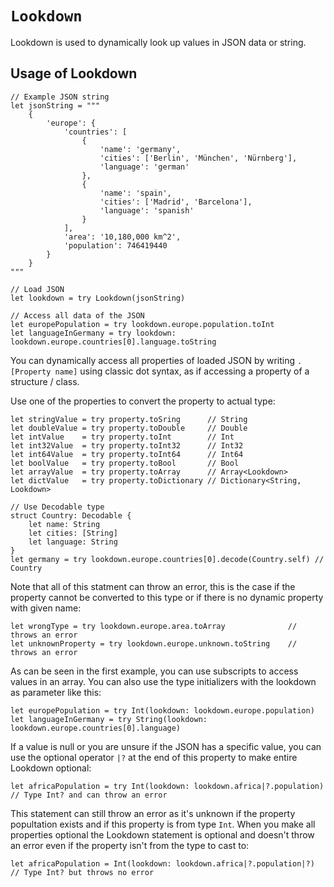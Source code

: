 # ``Lookdown``

Lookdown is used to dynamically look up values in JSON data or string.

## Usage of Lookdown

    // Example JSON string
    let jsonString = """
        {
            'europe': {
                'countries': [
                    {
                        'name': 'germany',
                        'cities': ['Berlin', 'München', 'Nürnberg'],
                        'language': 'german'
                    },
                    {
                        'name': 'spain',
                        'cities': ['Madrid', 'Barcelona'],
                        'language': 'spanish'
                    }
                ],
                'area': '10,180,000 km^2',
                'population': 746419440
            }
        }
    """

    // Load JSON
    let lookdown = try Lookdown(jsonString)

    // Access all data of the JSON
    let europePopulation = try lookdown.europe.population.toInt
    let languageInGermany = try lookdown: lookdown.europe.countries[0].language.toString

You can dynamically access all properties of loaded JSON by writing `.[Property name]`
using classic dot syntax, as if accessing a property of a structure / class.

Use one of the properties to convert the property to actual type:

    let stringValue = try property.toSring      // String
    let doubleValue = try property.toDouble     // Double
    let intValue    = try property.toInt        // Int
    let int32Value  = try property.toInt32      // Int32
    let int64Value  = try property.toInt64      // Int64
    let boolValue   = try property.toBool       // Bool
    let arrayValue  = try property.toArray      // Array<Lookdown>
    let dictValue   = try property.toDictionary // Dictionary<String, Lookdown>

    // Use Decodable type
    struct Country: Decodable {
        let name: String
        let cities: [String]
        let language: String
    }
    let germany = try lookdown.europe.countries[0].decode(Country.self) // Country

Note that all of this statment can throw an error, this is the case if the property cannot be converted to this type or
if there is no dynamic property with given name:

    let wrongType = try lookdown.europe.area.toArray              // throws an error
    let unknownProperty = try lookdown.europe.unknown.toString    // throws an error

As can be seen in the first example, you can use subscripts to access values in an array.
You can also use the type initializers with the lookdown as parameter like this:

    let europePopulation = try Int(lookdown: lookdown.europe.population)
    let languageInGermany = try String(lookdown: lookdown.europe.countries[0].language)

If a value is null or you are unsure if the JSON has a specific value, you can use the optional
operator `|?` at the end of this property to make entire Lookdown optional:

    let africaPopulation = try Int(lookdown: lookdown.africa|?.population)
    // Type Int? and can throw an error

This statement can still throw an error as it's unknown if the property popultation exists and
if this property is from type `Int`. When you make all properties optional the Lookdown
statement is optional and doesn't throw an error even if the property isn't from the type to
cast to:

    let africaPopulation = Int(lookdown: lookdown.africa|?.population|?)
    // Type Int? but throws no error


